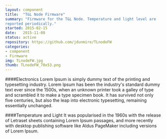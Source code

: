 ```yaml
---
layout: component
title:  "T&L Node Firmware"
summary: "Firmware for the T&L Node. Temperature and light level are
reported periodically."
started: 2015-02-15
date:   2015-11-08
status: active
repository: https://github.com/jdunmire/TLnodeFW
categories:
- component
- Firmware
img: TLnodeFW.jpg
thumb: TLnodeFW_70x53.png
---
```

####Electronics
Lorem Ipsum is simply dummy text of the printing and typesetting industry. Lorem Ipsum has been the industry's standard dummy text ever since the 1500s, when an unknown printer took a galley of type and scrambled it to make a type specimen book. It has survived not only five centuries, but also the leap into electronic typesetting, remaining essentially unchanged.

####Temperature and Light
It was popularised in the 1960s with the release of Letraset sheets containing Lorem Ipsum passages, and more recently with desktop publishing software like Aldus PageMaker including versions of Lorem Ipsum.
